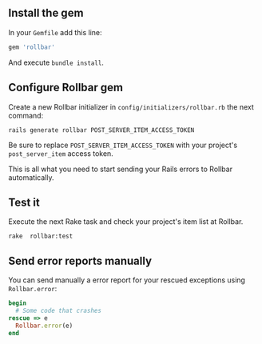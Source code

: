 ## Install the gem

In your `Gemfile` add this line:

```ruby
gem 'rollbar'
```

And execute `bundle install`.

## Configure Rollbar gem

Create a new Rollbar initializer in `config/initializers/rollbar.rb` the next command:

```shell
rails generate rollbar POST_SERVER_ITEM_ACCESS_TOKEN
```

Be sure to replace `POST_SERVER_ITEM_ACCESS_TOKEN` with your project's `post_server_item` access token.

This is all what you need to start sending your Rails errors to Rollbar automatically.

## Test it

Execute the next Rake task and check your project's item list at Rollbar.

```shell
rake  rollbar:test
```

## Send error reports manually

You can send manually a error report for your rescued exceptions using `Rollbar.error`:

```ruby
begin
  # Some code that crashes
rescue => e
  Rollbar.error(e)
end
```